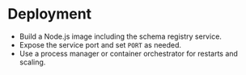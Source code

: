 # Deployment
- Build a Node.js image including the schema registry service.
- Expose the service port and set `PORT` as needed.
- Use a process manager or container orchestrator for restarts and scaling.
